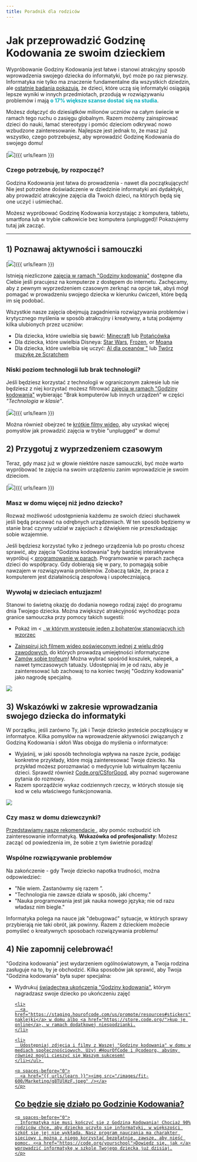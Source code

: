 ```yaml
---
title: Poradnik dla rodziców
---
```


# Jak przeprowadzić Godzinę Kodowania ze swoim dzieckiem
Wypróbowanie Godziny Kodowania jest łatwe i stanowi atrakcyjny sposób wprowadzenia swojego dziecka do informatyki, być może po raz pierwszy. Informatyka nie tylko ma znaczenie fundamentalne dla wszystkich dziedzin, ale <a href="https://medium.com/@codeorg/cs-helps-students-outperform-in-school-college-and-workplace-66dd64a69536">ostatnie badania pokazują</a>, że dzieci, które uczą się informatyki osiągają lepsze wyniki w innych przedmiotach, przodują w rozwiązywaniu problemów i mają <font color="00adbc"><b> o 17% większe szanse dostać się na studia</b></font>.

Możesz dołączyć do dziesiątków milionów uczniów na całym świecie w ramach tego ruchu o zasięgu globalnym. Razem możemy zainspirować dzieci do nauki, łamać stereotypy i pomóc dzieciom odkrywać nowo wzbudzone zainteresowanie. Najlepsze jest jednak to, że masz już wszystko, czego potrzebujesz, aby wprowadzić Godzinę Kodowania do swojego domu!

[<img src="/images/fit-600/Marketing/mother-helping-her-daughter-use-a-laptop-4260325.jpg" />]({{ urls/learn }})

<h3>Czego potrzebuję, by rozpocząć?</h3>
Godzina Kodowania jest łatwa do prowadzenia - nawet dla początkujących! Nie jest potrzebne doświadczenie w dziedzinie informatyki ani dydaktyki, aby prowadzić atrakcyjne zajęcia dla Twoich dzieci, na których będą się one uczyć i uśmiechać.

Możesz wypróbować Godzinę Kodowania korzystając z komputera, tabletu, smartfona lub w trybie całkowicie bez komputera (unplugged)! Pokazujemy tutaj jak zacząć.

***

## 1) Poznawaj aktywności i samouczki

[<img src="/images/fit-600/tutorials.png" />]({{ urls/learn }})

Istnieją niezliczone  <a href="https://hourofcode.com/us/learn"> zajęcia w ramach "Godziny kodowania"</a> dostępne dla Ciebie jeśli pracujesz na komputerze z dostępem do internetu. Zachęcamy, aby z pewnym wyprzedzeniem czasowym zerknąć na opcje tak, abyś mógł pomagać w prowadzeniu swojego dziecka w kierunku ćwiczeń, które będą im się podobać.

Wszystkie nasze zajęcia obejmują zagadnienia rozwiązywania problemów i krytycznego myślenia w sposób atrakcyjny i kreatywny, a tutaj podajemy kilka ulubionych przez uczniów:

- Dla dziecka, które uwielbia się bawić: <a href="https://code.org/minecraft">Minecraft</a> lub <a href="https://code.org/dance">Potańcówka</a>
- Dla dziecka, które uwielbia Disneya: <a href="https://code.org/starwars">Star Wars</a>, <a href="https://studio.code.org/s/frozen/stage/1/puzzle/1">Frozen</a>, or <a href="https://partners.disney.com/hour-of-code?cds&cmp=vanity%7Cnatural%7Cus%7Cmoanahoc%7C">Moana</a>
- Dla dziecka, które uwielbia się uczyć: <a href="https://code.org/oceans">AI dla oceanów "</a> lub <a href="https://scratch.mit.edu/projects/editor/?tutorial=music&utm_source=codeorg">Twórz muzykę ze Scratchem</a>

<h3>Niski poziom technologii lub brak technologii?</h3>
Jeśli będziesz korzystać z technologii w ograniczonym zakresie lub nie będziesz z niej korzystać możesz filtrować <a href="https://hourofcode.com/us/learn">zajęcia w ramach "Godziny kodowania"</a> wybierając "Brak komputerów lub innych urządzeń” w części <em>"Technologia w klasie"</em>.

[<img src="/images/fit-500/Marketing/filtering-activities-hoc.jpg" />]({{ urls/learn }})

Można również obejrzeć te <a href="https://www.youtube.com/playlist?list=PLzdnOPI1iJNcpfa4LtbaIl35gqir_5XUu">krótkie filmy wideo</a>, aby uzyskać więcej pomysłów jak prowadzić zajęcia w trybie "unplugged" w domu!

## 2) Przygotuj z wyprzedzeniem czasowym
Teraz, gdy masz już w głowie niektóre nasze samouczki, być może warto wypróbować te zajęcia na swoim urządzeniu zanim wprowadzicie je swoim dzieciom.

[<img src="/images/fit-600/Marketing/father-and-children-looking-at-a-laptop-4260749.jpg" />]({{ urls/learn }})

<h3>Masz w domu więcej niż jedno dziecko?</h3>
Rozważ możliwość udostępnienia każdemu ze swoich dzieci słuchawek jeśli będą pracować na odrębnych urządzeniach. W ten sposób będziemy w stanie brać czynny udział w zajęciach z dźwiękiem nie przeszkadzając sobie wzajemnie.

Jeśli będziesz korzystać tylko z jednego urządzenia lub po prostu chcesz sprawić, aby zajęcia "Godzina kodowania" były bardziej interaktywne wypróbuj <<a href="https://www.youtube.com/watch?v=vgkahOzFH2Q"> programowanie w parach</a>. Programowanie w parach zachęca dzieci do współpracy. Gdy dobierają się w pary, to pomagają sobie nawzajem w rozwiązywania problemów. Zobaczą także, że praca z komputerem jest działalnością zespołową i uspołeczniającą.

<h3>Wywołaj w dzieciach entuzjazm! </h3>
Stanowi to świetną okazję do dodania nowego rodzaj zajęć do programu dnia Twojego dziecka. Można zwiększyć atrakcyjność wychodząc poza granice samouczka przy pomocy takich sugestii:

- Pokaż im < <a href="https://www.youtube.com/playlist?list=PLzdnOPI1iJNcadqJAZnbDYShie4gLZQQJ">, w którym występuje jeden z bohaterów stanowiących ich wzorzec</li> 
  
  <li>
    Zainspiruj ich filmem wideo poświęconym jednej <a href="https://www.youtube.com/playlist?list=PLzdnOPI1iJNfpD8i4Sx7U0y2MccnrNZuP">z wielu dróg zawodowych</a>, do których prowadzą umiejętności informatyczne
  </li>
  
  <li>
    <a href="https://store.code.org/">Zamów sobie trofeum</a>! Można wybrać spośród koszulek, nalepek, a nawet tymczasowych tatuaży. Udostępniaj im je od razu, aby je zainteresować lub zachowaj to na koniec twojej "Godziny kodowania" jako nagrodę specjalną.
  </li></ul>

<a href="https://store.code.org/" target="_blank"><img src="/images/fit-500/Marketing/hourofcodestore.jpg"></a>

<h2 spaces-before="0">
  3) Wskazówki w zakresie wprowadzania swojego dziecka do informatyki
</h2>

<p spaces-before="0">
  W porządku, jeśli zarówno Ty, jak i Twoje dziecko jesteście początkujący w informatyce. Kilka pomysłów na wprowadzenie aktywności związanych z Godziną Kodowania i skłoń Was obojga do myślenia o informatyce:
</p>

<ul>
  <li>
    Wyjaśnij, w jaki sposób technologia wpływa na nasze życie, podając konkretne przykłady, które moją zainteresować Twoje dziecko. Na przykład możesz porozmawiać o medycynie lub wirtualnym łączeniu dzieci. Sprawdź również <a href="https://code.org/csforgood">Code.org/CSforGood</a>, aby poznać sugerowane pytania do rozmowy.
  </li>
  <li>
    Razem sporządźcie wykaz codziennych rzeczy, w których stosuje się kod w celu właściwego funkcjonowania.
  </li>
</ul>

<p spaces-before="0">
  <a href="{{ urls/learn }}"><img src="/images/fit-600/Marketing/girl-sitting-on-sofa-while-using-tablet-computer-4144035.jpg" /></a>
</p>

<p spaces-before="0">
  

<h3>Czy masz w domu dziewczynki?</h3>
<a href="https://code.org/girls">Przedstawiamy nasze rekomendacje </a>, aby pomóc rozbudzić ich zainteresowanie informatyką. <strong x-id="1">Wskazówka od profesjonalisty</strong>: Możesz zacząć od powiedzenia im, że sobie z tym świetnie poradzą!
</p>

<p spaces-before="0">
  

<h3>Wspólne rozwiązywanie problemów</h3>
Na zakończenie - gdy  Twoje dziecko napotka trudności, można odpowiedzieć:
</p>

<ul>
  <li>
    "Nie wiem. Zastanówmy się razem ”.
  </li>
  <li>
    "Technologia nie zawsze działa w sposób, jaki chcemy."
  </li>
  <li>
    "Nauka programowania jest jak nauka nowego języka; nie od razu władasz nim biegle."
  </li>
</ul>

<p spaces-before="0">
  Informatyka polega na nauce jak "debugować" sytuacje, w których sprawy przybierają nie taki obrót, jak powinny. Razem z dzieckiem możecie pomyśleć o kreatywnych sposobach rozwiązywania problemu!
</p>


<h2 spaces-before="0">
  4) Nie zapomnij celebrować!
</h2>

<p spaces-before="0">
  "Godzina kodowania" jest wydarzeniem ogólnoświatowym, a Twoja rodzina zasługuje na to, by je obchodzić. Kilka sposobów jak sprawić, aby Twoja "Godzina kodowania" była super specjalna:
</p>

<ul>
  <li>
    Wydrukuj <a href="https://staging.code.org/certificates">świadectwa ukończenia "Godziny kodowania"</a>, którym nagradzasz swoje dziecko po ukończeniu zajęć<a href="https://staging.code.org/certificates"></li> 
    
    <li>
      <a href="https://staging.hourofcode.com/us/promote/resources#stickers">Wydrukuj naklejki</a> w domu albo <a href="https://store.code.org/">kup je online</a>, w ramach dodatkowej niespodzianki.
    </li>
    
    <li>
      Udostępniaj zdjęcia i filmy z Waszej "Godziny kodowania" w domu w mediach społecznościowych. Użyj #HourOfCode i @codeorg, abyśmy również mogli cieszyć się Waszym sukcesem!
    </li></ul> 
    
    <p spaces-before="0">
      <a href="{{ urls/learn }}"><img src="/images/fit-600/Marketing/g8TUlHzF.jpeg" /></a>
    </p>

<h2>Co będzie się działo po Godzinie Kodowania?</h2>

    
    <p spaces-before="0">
      Informatyka nie musi kończyć się z Godziną Kodowania! Chociaż 90% rodziców chce, aby dziecko uczyło się informatyki, w większości szkół się jej nie wykłada. Nasz program nauczania ma charakter sieciowy i można z niego korzystać bezpłatnie, zawsze, aby nieść pomoc. <<a href="https://code.org/yourschool">Dowiedz się, jak </a> wprowadzić informatykę w szkole Twojego dziecka już dzisiaj.
    </p>